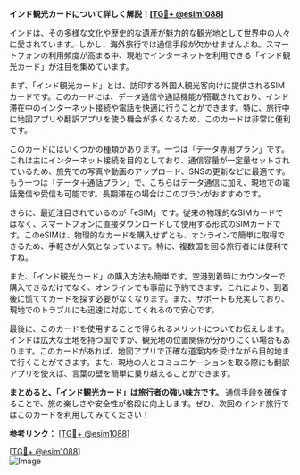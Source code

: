 **インド観光カードについて詳しく解説！[[TG💪+ @esim1088](https://t.me/s/esim1088)]**

インドは、その多様な文化や歴史的な遺産が魅力的な観光地として世界中の人々に愛されています。しかし、海外旅行では通信手段が欠かせませんよね。スマートフォンの利用頻度が高まる中、現地でインターネットを利用できる「インド観光カード」が注目を集めています。

まず、「インド観光カード」とは、訪印する外国人観光客向けに提供されるSIMカードです。このカードには、データ通信や通話機能が搭載されており、インド滞在中のインターネット接続や電話を快適に行うことができます。特に、旅行中に地図アプリや翻訳アプリを使う機会が多くなるため、このカードは非常に便利です。

このカードにはいくつかの種類があります。一つは「データ専用プラン」です。これは主にインターネット接続を目的としており、通信容量が一定量セットされているため、旅先での写真や動画のアップロード、SNSの更新などに最適です。もう一つは「データ＋通話プラン」で、こちらはデータ通信に加え、現地での電話発信や受信も可能です。長期滞在の場合はこのプランがおすすめです。

さらに、最近注目されているのが「eSIM」です。従来の物理的なSIMカードではなく、スマートフォンに直接ダウンロードして使用する形式のSIMカードです。このeSIMは、物理的なカードを購入せずとも、オンラインで簡単に取得できるため、手軽さが人気となっています。特に、複数国を回る旅行者には便利ですね。

また、「インド観光カード」の購入方法も簡単です。空港到着時にカウンターで購入できるだけでなく、オンラインでも事前に予約できます。これにより、到着後に慌ててカードを探す必要がなくなります。また、サポートも充実しており、現地でのトラブルにも迅速に対応してくれるので安心です。

最後に、このカードを使用することで得られるメリットについてお伝えします。インドは広大な土地を持つ国ですが、観光地の位置関係が分かりにくい場合もあります。このカードがあれば、地図アプリで正確な道案内を受けながら目的地まで行くことができます。また、現地の人とコミュニケーションを取る際にも翻訳アプリを使えば、言葉の壁を簡単に乗り越えることができます。

**まとめると、「インド観光カード」は旅行者の強い味方です。** 通信手段を確保することで、旅の楽しさや安全性が格段に向上します。ぜひ、次回のインド旅行ではこのカードを利用してみてください！

**参考リンク：** [[TG💪+ @esim1088](https://t.me/s/esim1088)]

[[TG💪+ @esim1088](https://t.me/s/esim1088)]  
![Image](https://i.postimg.cc/Y0z9fWf4/image.png)